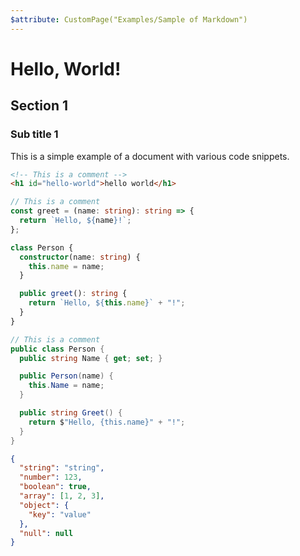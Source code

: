```yaml
---
$attribute: CustomPage("Examples/Sample of Markdown")
---
```


# Hello, World!

## Section 1

### Sub title 1

This is a simple example of a document with various code snippets.

```html
<!-- This is a comment -->
<h1 id="hello-world">hello world</h1>
```

```typescript
// This is a comment
const greet = (name: string): string => {
  return `Hello, ${name}!`;
};

class Person {
  constructor(name: string) {
    this.name = name;
  }

  public greet(): string {
    return `Hello, ${this.name}` + "!";
  }
}
```

```csharp
// This is a comment
public class Person {
  public string Name { get; set; }

  public Person(name) {
    this.Name = name;
  }

  public string Greet() {
    return $"Hello, {this.name}" + "!";
  }
}
```

```json
{
  "string": "string",
  "number": 123,
  "boolean": true,
  "array": [1, 2, 3],
  "object": {
    "key": "value"
  },
  "null": null
}
```